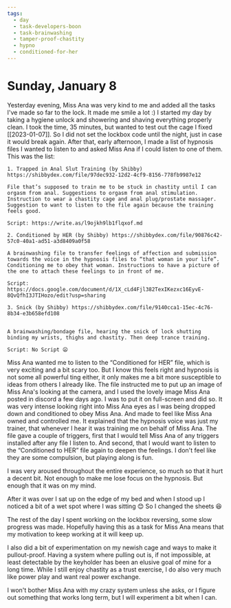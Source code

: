 ```yaml
---
tags:
  - day
  - task-developers-boon
  - task-brainwashing
  - tamper-proof-chastity
  - hypno
  - conditioned-for-her
---
```


# Sunday, January 8

Yesterday evening, Miss Ana was very kind to me and added all the tasks I've made so far to the lock. It made me smile a lot :) I started my day by taking a hygiene unlock and showering and shaving everything properly clean. I took the time, 35 minutes, but wanted to test out the cage I fixed [[2023-01-07]]. So I did not set the lockbox code until the night, just in case it would break again. After that, early afternoon, I made a list of hypnosis files I wanted to listen to and asked Miss Ana if I could listen to one of them. This was the list:

```
1. Trapped in Anal Slut Training (by Shibby) https://shibbydex.com/file/97dec932-12d2-4cf9-8156-778fb9987e12 

File that’s supposed to train me to be stuck in chastity until I can orgasm from anal. Suggestions to orgasm from anal stimulation. Instruction to wear a chastity cage and anal plug/prostate massager. Suggestion to want to listen to the file again because the training feels good. 

Script: https://write.as/l9ojkh9lb1flqxof.md 

2. Conditioned by HER (by Shibby) https://shibbydex.com/file/90876c42-57c0-40a1-ad51-a3d8409a0f58 

A brainwashing file to transfer feelings of affection and submission towards the voice in the hypnosis files to “that woman in your life”. Conditioning me to obey that woman. Instructions to have a picture of the one to attach these feelings to in front of me. 

Script: https://docs.google.com/document/d/1X_cLd4Fjl382TexIKezxc16EyvE-8QvQfhI3JTIHozo/edit?usp=sharing 

3. Snick (by Shibby) https://shibbydex.com/file/9140cca1-15ec-4c76-8b34-e3b658efd108


A brainwashing/bondage file, hearing the snick of lock shutting binding my wrists, thighs and chastity. Then deep trance training. 

Script: No Script 😦
```

Miss Ana wanted me to listen to the “Conditioned for HER” file, which is very exciting and a bit scary too. But I know this feels right and hypnosis is not some all powerful ting either, it only makes me a bit more susceptible to ideas from others I already like. The file instructed me to put up an image of Miss Ana's looking at the camera, and I used the lovely image Miss Ana posted in discord a few days ago. I was to put it on full-screen and did so. It was very intense looking right into Miss Ana eyes as I was being dropped down and conditioned to obey Miss Ana. And made to feel like Miss Ana owned and controlled me. It explained that the hypnosis voice was just my trainer, that whenever I hear it was training me on behalf of Miss Ana. The file gave a couple of triggers, first that I would tell Miss Ana of any triggers installed after any file I listen to. And second, that I would want to listen to the “Conditioned to HER” file again to deepen the feelings. I don't feel like they are some compulsion, but playing along is fun. 

I was very aroused throughout the entire experience, so much so that it hurt a decent bit. Not enough to make me lose focus on the hypnosis. But enough that it was on my mind.

After it was over I sat up on the edge of my bed and when I stood up I noticed a bit of a wet spot where I was sitting 😊 So I changed the sheets 😆

The rest of the day I spent working on the lockbox reversing, some slow progress was made. Hopefully having this as a task for Miss Ana means that my motivation to keep working at it will keep up.

I also did a bit of experimentation on my newish cage and ways to make it pullout-proof. Having a system where pulling out is, if not impossible, at least detectable by the keyholder has been an elusive goal of mine for a long time. While I still enjoy chastity as a trust exercise, I do also very much like power play and want real power exchange.

I won't bother Miss Ana with my crazy system unless she asks, or I figure out something that works long term, but I will experiment a bit when I can.